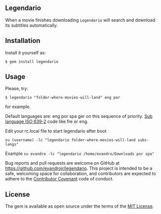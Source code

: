 ## Legendario

When a movie finishes downloading `Legendario` will search and download its subtitles automatically.

## Installation


Install it yourself as:

    $ gem install legendario

## Usage


Please, try: 

    $ legendario "folder-where-movies-will-land" eng por 

for example.

Default languages are: eng por spa ger on this sequence of priority. [Sub language ISO 639-2](https://www.loc.gov/standards/iso639-2/php/code_list.php) code like fre or eng.

Edit your rc.local file to start legendario after boot

    su (username) -lc "legendario folder-where-movies-will-land subs-langs"  

Example
`su evandro -lc "legendario /home/evandro/Downloads por spa"`


Bug reports and pull requests are welcome on GitHub at https://github.com/evandrojr/legendario. This project is intended to be a safe, welcoming space for collaboration, and contributors are expected to adhere to the [Contributor Covenant](contributor-covenant.org) code of conduct.


## License

The gem is available as open source under the terms of the [MIT License](http://opensource.org/licenses/MIT).

